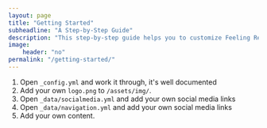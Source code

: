 ```yaml
---
layout: page
title: "Getting Started"
subheadline: "A Step-by-Step Guide"
description: "This step-by-step guide helps you to customize Feeling Responsive to your needs."
image:
    header: "no"
permalink: "/getting-started/"
---
```

1. Open `_config.yml` and work it through, it's well documented
2. Add your own `logo.png` to `/assets/img/`.
2. Open `_data/socialmedia.yml` and add your own social media links
3. Open `_data/navigation.yml` and add your own social media links
4. Add your own content.
